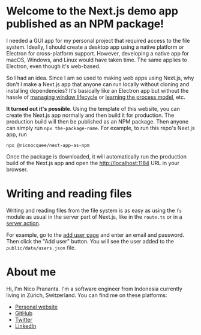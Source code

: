# Welcome to the Next.js demo app published as an NPM package!

I needed a GUI app for my personal project that required access to the file system. Ideally, I should create a desktop app using a native platform or Electron for cross-platform support. However, developing a native app for macOS, Windows, and Linux would have taken time. The same applies to Electron, even though it's web-based.

So I had an idea. Since I am so used to making web apps using Next.js, why don't I make a Next.js app that anyone can run locally without cloning and installing dependencies? It's basically like an Electron app but without the hassle of [managing window lifecycle](https://www.electronjs.org/docs/latest/tutorial/tutorial-first-app#managing-your-apps-window-lifecycle) or [learning the process model](https://www.electronjs.org/docs/latest/tutorial/process-model), etc.

**It turned out it's possible**. Using the template of this website, you can create the Next.js app normally and then build it for production. The production build will then be published as an NPM package. Then anyone can simply run `npx the-package-name`. For example, to run this repo's Next.js app, run

```
npx @nicnocquee/next-app-as-npm
```

Once the package is downloaded, it will automatically run the production build of the Next.js app and open the [http://localhost:1184](http://localhost:1184) URL in your browser.

# Writing and reading files

Writing and reading files from the file system is as easy as using the `fs` module as usual in the server part of Next.js, like in the `route.ts` or in a [server action](https://nextjs.org/docs/app/building-your-application/data-fetching/server-actions-and-mutations).

For example, go to the [add user page](/add-user) and enter an email and password. Then click the "Add user" button. You will see the user added to the `public/data/users.json` file.

# About me

Hi, I'm Nico Prananta. I'm a software engineer from Indonesia currently living in Zürich, Switzerland. You can find me on these platforms:

- [Personal website](https://nico.fyi)
- [GitHub](https://github.com/nicnocquee)
- [Twitter](https://twitter.com/2co_p)
- [LinkedIn](https://www.linkedin.com/in/nico-prananta-884750200/)
